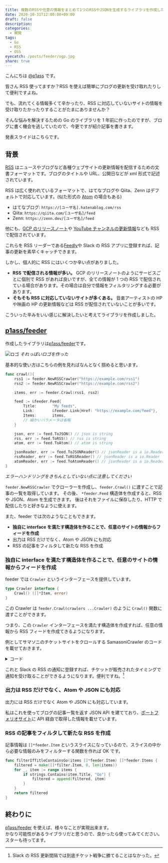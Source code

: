 ```yaml
---
title: 複数のRSSや任意の情報をまとめて1つのRSSやJSONを生成するライブラリを作成した
date: 2020-10-31T12:00:00+09:00
draft: false
description:
categories:
  - 開発
tags:
  - Go
  - RSS
  - OSS
eyecatch: /posts/feeder/ogp.jpg
share: true
---
```


こんにちは [@p1ass](https://twitter.com/p1ass) です。

皆さん RSS 使ってますか？RSS を使えば簡単にブログの更新を受け取れたりして便利ですよね。

でも、流れてくる情報多くて辛かったり、RSS に対応していないサイトの情報を受け取りたかったりすることがたまにありませんか？

そんな悩みを解決するための Go のライブラリを 1 年前に作ったのですが、ブログに書く機会を逃していたので、今更ですが紹介記事を書きます。

発表スライドはこちらです。

<script async class="speakerdeck-embed" data-id="a8fdbaceeffc42a3b2b46592c824034e" data-ratio="1.33333333333333" src="//speakerdeck.com/assets/embed.js"></script>

<!--more-->

## 背景

[RSS](https://ja.wikipedia.org/wiki/RSS) はニュースやブログなど各種ウェブサイトの更新情報を配信するための文書フォーマットです。ブログのタイトルや URL、公開日などが xml 形式で記述されています。

RSS は広く使われているフォーマットで、はてなブログや Qiita、Zenn はデフォルトで対応しています。(似た形式の [Atom](<https://ja.wikipedia.org/wiki/Atom_(%E3%82%A6%E3%82%A7%E3%83%96%E3%82%B3%E3%83%B3%E3%83%86%E3%83%B3%E3%83%84%E9%85%8D%E4%BF%A1)>) の場合もある)

- はてなブログ: `https://[ユーザ名].hatenablog.com/rss`
- Qiita: `https://qiita.com/[ユーザ名]/feed`
- Zenn: `https://zenn.dev/[ユーザ名]/feed`

他にも、[GCP のリリースノート](https://cloud.google.com/feeds/gcp-release-notes.xml)や [YouTube チャンネルの更新情報](https://www.youtube.com/feeds/videos.xml?channel_id=UCt30jJgChL8qeT9VPadidSw)なども RSS で配信されています。

これらを RSS リーダーである[Feedly](https://feedly.com/)や Slack の RSS アプリに登録すれば、記事の更新を素早くキャッチできます。

しかし、個人的に RSS にはいくつか辛い点がありました。

- **RSS で配信される情報が多い。** GCP のリリースノートのようにサービスごとに個別で RSS があれば良いですが、全ての情報が 1 つの RSS で配信されている場合があります。その場合は自分で情報をフィルタリングする必要があります。
- **そもそも RSS に対応していないサイトが多くある。** 音楽アーティストの HP や映画の HP の更新情報などは RSS が配信されていないことが多いです。

こういった辛みをいい感じに解決したいと考えてライブラリを作成しました。

## [p1ass/feeder](https://github.com/p1ass/feeder)

作成したライブラリは[p1ass/feeder](https://github.com/p1ass/feeder)です。

![ロゴ](https://github.com/p1ass/feeder/raw/master/image/feeder_logo.png)
_それっぽいロゴを作った_

基本的な使い方はこちらの例を見ればなんとなく掴めると思います。

```go
func crawl(){
	rss1 := feeder.NewRSSCrawler("https://example.com/rss1")
	rss2 := feeder.NewRSSCrawler("https://example.com/rss2")

	items, err := feeder.Crawl(rss1, rss2)

	feed := &feeder.Feed{
		Title:       "My feeds",
		Link:        &feeder.Link{Href: "https://example.com/feed"},
		Items:       items,
		// 細かいパラメータは省略
	}

	json, err := feed.ToJSON() // json is string
	rss, err := feed.ToRSS() // rss is string
	atom, err := feed.ToAtom() // atom is string

	jsonReader, err := feed.ToJSONReader() // jsonReader is a io.Reader
	rssReader, err := feed.ToRSSReader() // jsonReader is a io.Reader
	atomReader, err := feed.ToAtomReader() // jsonReader is a io.Reader
}
```

_エラーハンドリングをきちんとしていない点に注意してください_

`feeder.NewRSSCrawler` でクローラーを作成し、`feeder.Crawl()` に渡すことで記事の一覧を取得しています。
その後、 `*feeder.Feed` 構造体を作成すると、RSS や JSON、Atom を生成できます。
後はそれをファイルに保存したり、HTTP で配信したりと好きなように使えます。

また、feeder では次のようなこともできます。

- **独自に interface を満たす構造体を作ることで、任意のサイトの情報からフィードを作成**
- 出力は RSS だけでなく、Atom や JSON にも対応
- RSS の記事をフィルタして新たな RSS を作成

### 独自に interface を満たす構造体を作ることで、任意のサイトの情報からフィードを作成

feeder では `Crawler` というインターフェースを提供しています。

```go
type Crawler interface {
	Crawl() ([]*Item, error)
}
```

この Crawler は `feeder.Crawl(crawlers ...Crawler)` のように `Crawl()` 関数に渡すことができます。

つまり、この `Crawler` インターフェースを満たす構造体を作成すれば、任意の情報から RSS フィードを作成てきるようになります。

例としてサマソニのチケットサイトをクロールする SamasoniCrawler のコードを載せておきます。

<details>
<summary>コード</summary>

```go
func (crawler *SamasoniCrawler) Crawl() ([]*feeder.Item, error) {
	query := url.Values{}
	query.Add("perform_id", "85895")
	query.Add("sort_key", "sale_start_at")
	query.Add("sort_order", "asc")
	res, err := http.Get(crawler.url + "?" + query.Encode())
	if err != nil {
		return nil, errors.New("failed to get html document")
	}
	defer res.Body.Close()
	doc, err := goquery.NewDocumentFromReader(res.Body)
	if err != nil {
		return nil, errors.New("failed to read from response body")
	}

	sec := doc.Find("div#tickets").Find("div.list-ticket")
	items := make([]*feeder.Items)
	sec.Each(func(index int, s *goquery.Selection) {
		if s.HasClass("list-ticket") {
			title := s.Find("h2").Find("a").Text()
			path, _ := s.Find("h2").Find("a").Attr("href")
			t := time.Now()
			item := &feeder.Item{Title: title, Link: &feeder.Link{Href: "https://tiketore.com" + path,
				Rel: "", Type: "", Length: ""},
				Id:      path,
				Created: &t,
			}
			items = append(items, item)
		}
	})
	return items, nil
}

```

</details>

これと Slack の RSS の通知に登録すれば、チケットが販売されたタイミングで通知を受け取ることができるようになります。便利ですね。[^1]

[^1]: Slack の RSS 更新間隔では到底チケット戦争に勝てることはなかった。

### 出力は RSS だけでなく、Atom や JSON にも対応

出力には RSS だけでなく Atom や JSON にも対応しています。

私はこれを使ってブログの記事一覧を返す JSON API を建てており、[ポートフォリオサイト](https://p1ass.com)に API 経由で取得した情報を載せています。

### RSS の記事をフィルタして新たな RSS を作成

記事情報は `[]*feeder.Item` というスライスになっているので、スライスの中から必要な情報のみをフィルターする関数を作れば OK です。

```go
func filterIfTitleContainsGo(items []*feeder.Item) []*feeder.Items {
	filtered = make([]*filter.Item, 0, len(items))
	for _, item := range items {
		if strings.Contains(item.Title, "Go") {
			filtered = append(filtered, item)
		}
	}
	return filtered
}
```

## 終わりに

[p1ass/feeder](https://github.com/p1ass/feeder) を使えば、様々なことが実現出来ます。  
かなり可能性があるライブラリだと思うので、良かったら使ってみてください。
スターも待ってます。

